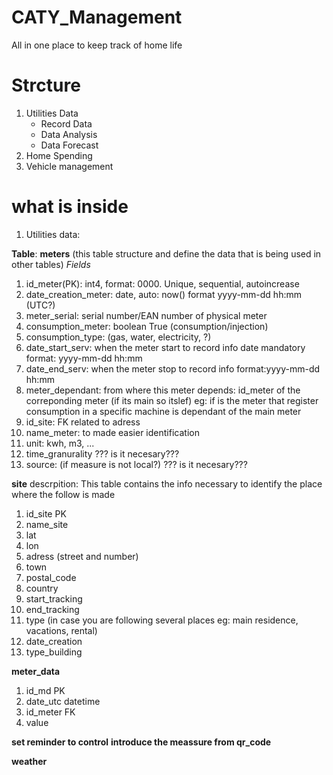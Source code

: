# CATY_Management
All in one place to keep track of home life

# Strcture
1. Utilities Data
   - Record Data
   - Data Analysis
   - Data Forecast
2. Home Spending
3. Vehicle management

# what is inside
1. Utilities data:

**Table**: 
__meters__ (this table structure and define the data that is being used in other tables)
_Fields_
1. id_meter(PK): int4, format: 0000. Unique, sequential, autoincrease
2. date_creation_meter: date, auto: now() format yyyy-mm-dd hh:mm (UTC?)
3. meter_serial: serial number/EAN number of physical meter
4. consumption_meter: boolean True (consumption/injection)
5. consumption_type: (gas, water, electricity, ?)
6. date_start_serv: when the meter start to record info date mandatory format: yyyy-mm-dd hh:mm
7. date_end_serv: when the meter stop to record info format:yyyy-mm-dd hh:mm
8. meter_dependant: from where this meter depends: id_meter of the correponding meter (if its main so itslef) eg: if is the meter that register consumption in a specific machine is dependant of the main meter
9. id_site: FK related to adress
10. name_meter: to made easier identification
11. unit: kwh, m3, ...
12. time_granurality ??? is it necesary???
13. source: (if measure is not local?) ??? is it necesary???


__site__ descrpition: This table contains the info necessary to identify the place where the follow is made
1. id_site PK
2. name_site
3. lat
4. lon
5. adress (street and number)
6. town
7. postal_code
8. country
9. start_tracking
10. end_tracking
11. type (in case you are following several places eg: main residence, vacations, rental)
12. date_creation
13. type_building

__meter_data__
1. id_md PK
2. date_utc datetime
3. id_meter FK
4. value


**set reminder to control**
**introduce the meassure from qr_code**




__weather__